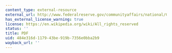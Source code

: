 ```yaml
---
content_type: external-resource
external_url: http://www.federalreserve.gov/communityaffairs/national/CA_Conf_SusCommDev/pdf/zeilenbachsean.pdf
has_external_license_warning: true
license: https://en.wikipedia.org/wiki/All_rights_reserved
status: ''
title: PDF
uid: 484e316d-1179-43be-919b-7356e0bba2b9
wayback_url: ''
---
```

